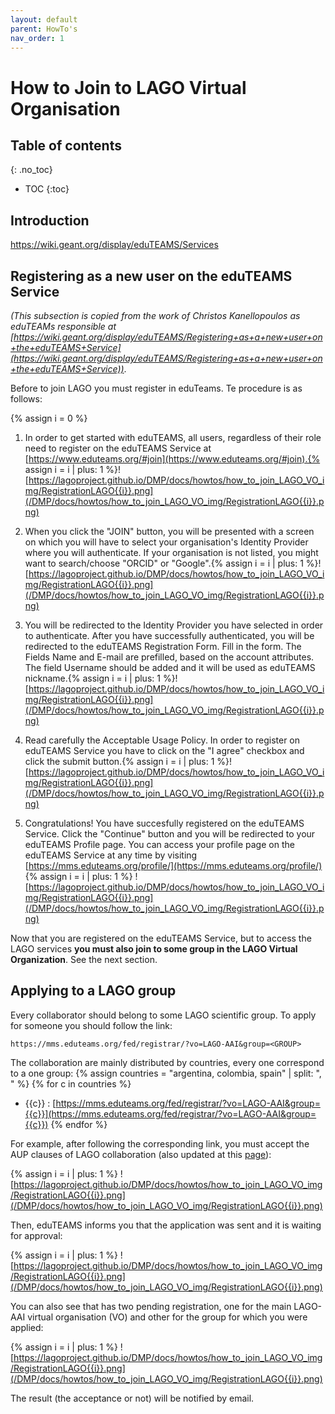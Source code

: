 ```yaml
---
layout: default
parent: HowTo's
nav_order: 1
---
```


# How to Join to LAGO Virtual Organisation

## Table of contents
{: .no_toc}

- TOC
{:toc}


## Introduction

https://wiki.geant.org/display/eduTEAMS/Services

## Registering as a new user on the eduTEAMS Service
*(This subsection is copied from the work of Christos Kanellopoulos as eduTEAMs responsible at  [https://wiki.geant.org/display/eduTEAMS/Registering+as+a+new+user+on+the+eduTEAMS+Service](https://wiki.geant.org/display/eduTEAMS/Registering+as+a+new+user+on+the+eduTEAMS+Service))*.

Before to join LAGO you must register in eduTeams. Te procedure is as follows:

{% assign i = 0 %}

1.  In order to get started with eduTEAMS, all users, regardless of their role need to register on the eduTEAMS Service at [https://www.eduteams.org/#join](https://www.eduteams.org/#join).{% assign i = i | plus: 1 %}![https://lagoproject.github.io/DMP/docs/howtos/how_to_join_LAGO_VO_img/RegistrationLAGO{{i}}.png](/DMP/docs/howtos/how_to_join_LAGO_VO_img/RegistrationLAGO{{i}}.png)

1.  When you click the "JOIN" button, you will be presented with a screen on which you will have to select your organisation's Identity Provider where you will authenticate. If your organisation is not listed, you might want to search/choose "ORCID" or "Google".{% assign i = i | plus: 1 %}![https://lagoproject.github.io/DMP/docs/howtos/how_to_join_LAGO_VO_img/RegistrationLAGO{{i}}.png](/DMP/docs/howtos/how_to_join_LAGO_VO_img/RegistrationLAGO{{i}}.png)

1.  You will be redirected to the Identity Provider you have selected in order to authenticate. After you have successfully authenticated, you will be redirected to the eduTEAMS Registration Form. Fill in the form. The Fields Name and E-mail are prefilled, based on the account attributes. The field Username should be added and it will be used as eduTEAMS nickname.{% assign i = i | plus: 1 %}![https://lagoproject.github.io/DMP/docs/howtos/how_to_join_LAGO_VO_img/RegistrationLAGO{{i}}.png](/DMP/docs/howtos/how_to_join_LAGO_VO_img/RegistrationLAGO{{i}}.png)
  
1.  Read carefully the Acceptable Usage Policy. In order to register on eduTEAMS Service you have to click on the "I agree" checkbox and click the submit button.{% assign i = i | plus: 1 %}![https://lagoproject.github.io/DMP/docs/howtos/how_to_join_LAGO_VO_img/RegistrationLAGO{{i}}.png](/DMP/docs/howtos/how_to_join_LAGO_VO_img/RegistrationLAGO{{i}}.png)

1.  Congratulations! You have succesfully registered on the eduTEAMS Service. Click the "Continue" button and you will be redirected to your eduTEAMS Profile page. You can access your profile page on the eduTEAMS Service at any time by visiting [https://mms.eduteams.org/profile/](https://mms.eduteams.org/profile/)
{% assign i = i | plus: 1 %}
![https://lagoproject.github.io/DMP/docs/howtos/how_to_join_LAGO_VO_img/RegistrationLAGO{{i}}.png](/DMP/docs/howtos/how_to_join_LAGO_VO_img/RegistrationLAGO{{i}}.png)


Now that you are registered on the eduTEAMS Service, but to access the LAGO services **you must also join to some group in the LAGO Virtual Organization**. See the next section.

## Applying to a LAGO group

Every collaborator should belong to some LAGO scientific group. To apply for someone you should follow the link:

``https://mms.eduteams.org/fed/registrar/?vo=LAGO-AAI&group=<GROUP>``

The collaboration are mainly distributed by countries, every one correspond to a one group:
{% assign countries = "argentina, colombia, spain" | split: ", " %}
{% for c in countries %}
  - {{c}} : [https://mms.eduteams.org/fed/registrar/?vo=LAGO-AAI&group={{c}}](https://mms.eduteams.org/fed/registrar/?vo=LAGO-AAI&group={{c}})
{% endfor %}


For example, after following the corresponding link, you must accept the AUP clauses of LAGO collaboration (also updated at this [page](DMP/rights/AUP/)):

{% assign i = i | plus: 1 %}
![https://lagoproject.github.io/DMP/docs/howtos/how_to_join_LAGO_VO_img/RegistrationLAGO{{i}}.png](/DMP/docs/howtos/how_to_join_LAGO_VO_img/RegistrationLAGO{{i}}.png)

Then, eduTEAMS informs you that the application was sent and it is waiting for approval:

{% assign i = i | plus: 1 %}
![https://lagoproject.github.io/DMP/docs/howtos/how_to_join_LAGO_VO_img/RegistrationLAGO{{i}}.png](/DMP/docs/howtos/how_to_join_LAGO_VO_img/RegistrationLAGO{{i}}.png)

You can also see that has two pending registration, one for the main LAGO-AAI virtual organisation (VO) and other for the group for which you were applied:

{% assign i = i | plus: 1 %}
![https://lagoproject.github.io/DMP/docs/howtos/how_to_join_LAGO_VO_img/RegistrationLAGO{{i}}.png](/DMP/docs/howtos/how_to_join_LAGO_VO_img/RegistrationLAGO{{i}}.png)


The result (the acceptance or not) will be notified by email.


